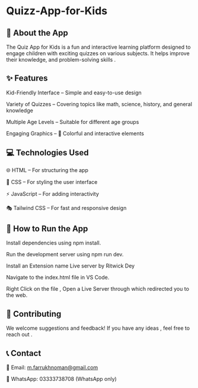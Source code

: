 # Quizz-App-for-Kids

## 📖 About the App

The Quiz App for Kids is a fun and interactive learning platform designed to engage children with exciting quizzes on various subjects. It helps improve their knowledge, and problem-solving skills .

## ✨ Features

Kid-Friendly Interface – Simple and easy-to-use design

Variety of Quizzes – Covering topics like math, science, history, and general knowledge

Multiple Age Levels – Suitable for different age groups

Engaging Graphics – 🎨 Colorful and interactive elements

## 💻 Technologies Used

🌐 HTML – For structuring the app

🎨 CSS – For styling the user interface

⚡ JavaScript – For adding interactivity

🎭 Tailwind CSS – For fast and responsive design

## 🚀 How to Run the App

Install dependencies using npm install.

Run the development server using npm run dev.

Install an Extension name Live server by Ritwick Dey

Navigate to the index.html file in VS Code.

Right Click on the file , Open a Live Server through which redirected you to the web.

## 🤝 Contributing

We welcome suggestions and feedback! If you have any ideas , feel free to reach out .

## 📞 Contact

📩 Email: m.farrukhnoman@gmail.com

📱 WhatsApp: 03333738708 (WhatsApp only)
